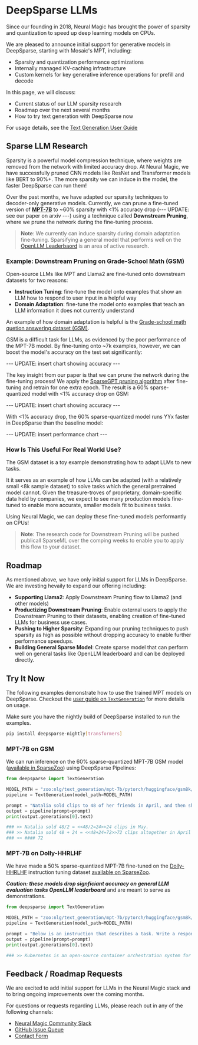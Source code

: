 # **DeepSparse LLMs**

Since our founding in 2018, Neural Magic has brought the power of sparsity and quantization to speed up deep learning models on CPUs.

We are pleased to announce initial support for generative models in DeepSparse, starting with Mosaic's MPT, including:
- Sparsity and quantization performance optimizations
- Internally managed KV-caching infrastructure
- Custom kernels for key generative inference operations for prefill and decode

In this page, we will discuss:
- Current status of our LLM sparsity research
- Roadmap over the next several months
- How to try text generation with DeepSparse now

For usage details, see the [Text Generation User Guide](text-generation-pipeline.md)

## **Sparse LLM Research**

Sparsity is a powerful model compression technique, where weights are removed from the network with limited accuracy drop. At Neural Magic, we have successfully pruned CNN models like ResNet and Transformer models like BERT to 90%+. The more sparsity we can induce in the model, the faster DeepSparse can run them!

Over the past months, we have adapted our sparsity techniques to decoder-only generative models. Currently, we can prune a fine-tuned version of [**MPT-7B**](https://huggingface.co/mosaicml/mpt-7b) to ~60% sparsity with <1% accuracy drop (--- UPDATE: see our paper on arxiv ---) using a technique called **Downstream Pruning**, where we prune the network during the fine-tuning process.

> **Note**: We currently can induce sparsity during domain adaptation fine-tuning. Sparsifying a general model that performs well on the [OpenLLM Leaderbaord](https://huggingface.co/spaces/HuggingFaceH4/open_llm_leaderboard) is an area of active research.

### **Example: Downstream Pruning on Grade-School Math (GSM)**

Open-source LLMs like MPT and Llama2 are fine-tuned onto downstream datasets for two reasons:
* **Instruction Tuning**: fine-tune the model onto examples that show an LLM how to respond to user input in a helpful way
* **Domain Adaptation**: fine-tune the model onto examples that teach an LLM information it does not currently understand

An example of how domain adaptation is helpful is the [Grade-school math quetion answering dataset (GSM)](https://huggingface.co/datasets/gsm8k). 

GSM is a difficult task for LLMs, as evidenced by the poor performance of the MPT-7B model. By fine-tuning onto ~7k examples, however, we can boost the model's accuracy on the test set significantly:

--- UPDATE: insert chart showing accuracy ---

The key insight from our paper is that we can prune the network during the fine-tuning process! We apply the [SparseGPT pruning algorithm](https://arxiv.org/pdf/2301.00774.pdf) after fine-tuning and retrain for one extra epoch. The result is a 60% sparse-quantized model with <1% accuracy drop on GSM:

--- UPDATE: insert chart showing accuracy ---

With <1% accuracy drop, the 60% sparse-quantized model runs YYx faster in DeepSparse than the baseline model:

--- UPDATE: insert performance chart ---

### **How Is This Useful For Real World Use?**

The GSM dataset is a toy example demonstrating how to adapt LLMs to new tasks.

It it serves as an example of how LLMs can be adapted (with a relatively small <8k sample dataset) to solve tasks which the general pretrained model cannot. Given the treasure-troves of proprietary, domain-specific data held by companies, we expect to see many production models fine-tuned to enable more accurate, smaller models fit to business tasks.

Using Neural Magic, we can deploy these fine-tuned models performantly on CPUs!

> **Note**: The research code for Downstream Pruning will be pushed publicall SparseML over the comping weeks to enable you to apply this flow to your dataset.

## Roadmap

As mentioned above, we have only initial support for LLMs in DeepSparse. We are investing hevaily to expand our offering including:

* **Supporting Llama2**: Apply Downstream Pruning flow to Llama2 (and other models)
* **Productizing Downstream Pruning**: Enable external users to apply the Downstream Pruning to their datasets, enabling creation of fine-tuned LLMs for business use cases.
* **Pushing to Higher Sparsity**: Expanding our pruning techniques to push sparsity as high as possible without dropping accuracy to enable further performance speedups.
* **Building General Sparse Model**: Create sparse model that can perform well on general tasks like OpenLLM leaderboard and can be deployed directly.

## Try It Now

The following examples demonstrate how to use the trained MPT models on DeepSparse. Checkout the [user guide on `TextGeneration`](text-generation-pipeline.md) for more details on usage.

Make sure you have the nightly build of DeepSparse installed to run the examples.

```bash
pip install deepsparse-nightly[transformers]
```

### MPT-7B on GSM 

We can run inference on the 60% sparse-quantized MPT-7B GSM model ([available in SparseZoo](https://sparsezoo.neuralmagic.com/models/mpt-7b-gsm8k_mpt_pretrain-pruned50_quantized?showHidden=1)) using DeepSparse Pipelines:

```python
from deepsparse import TextGeneration

MODEL_PATH = "zoo:nlg/text_generation/mpt-7b/pytorch/huggingface/gsm8k/pruned50_quant-none"
pipeline = TextGeneration(model_path=MODEL_PATH)

prompt = "Natalia sold clips to 48 of her friends in April, and then she sold half as many clips in May. How many clips did Natalia sell altogether in April and May"
output = pipeline(prompt=prompt)
print(output.generations[0].text)

### >> Natalia sold 48/2 = <<48/2=24>>24 clips in May.
### >> Natalia sold 48 + 24 = <<48+24=72>>72 clips altogether in April and May.
### >> #### 72
```

### **MPT-7B on Dolly-HHRLHF**

We have made a 50% sparse-quantized MPT-7B fine-tuned on the [Dolly-HHRLHF](https://huggingface.co/datasets/mosaicml/dolly_hhrlhf) instruction tuning dataset [available on SparseZoo](zoo:nlg/text_generation/mpt-7b/pytorch/huggingface/dolly/pruned50_quant-none).

***Caution: these models drop signficiant accuracy on general LLM evaluation tasks OpenLLM leaderboard*** and are meant to serve as demonstrations.

```python
from deepsparse import TextGeneration

MODEL_PATH = "zoo:nlg/text_generation/mpt-7b/pytorch/huggingface/gsm8k/pruned50_quant-none"
pipeline = TextGeneration(model_path=MODEL_PATH)

prompt = "Below is an instruction that describes a task. Write a response that appropriately completes the request. ### Instruction: what is Kubernetes? ### Response:"
output = pipeline(prompt=prompt)
print(output.generations[0].text)

### >> Kubernetes is an open-source container orchestration system for automating deployment, scaling, and management of containerized applications.
```

## **Feedback / Roadmap Requests**

We are excited to add initial support for LLMs in the Neural Magic stack and to bring ongoing improvements over the coming months.

For questions or requests regarding LLMs, please reach out in any of the following channels:
- [Neural Magic Community Slack](https://join.slack.com/t/discuss-neuralmagic/shared_invite/zt-q1a1cnvo-YBoICSIw3L1dmQpjBeDurQ)
- [GitHub Issue Queue](https://github.com/neuralmagic/deepsparse/issues)
- [Contact Form](http://neuralmagic.com/contact/)
